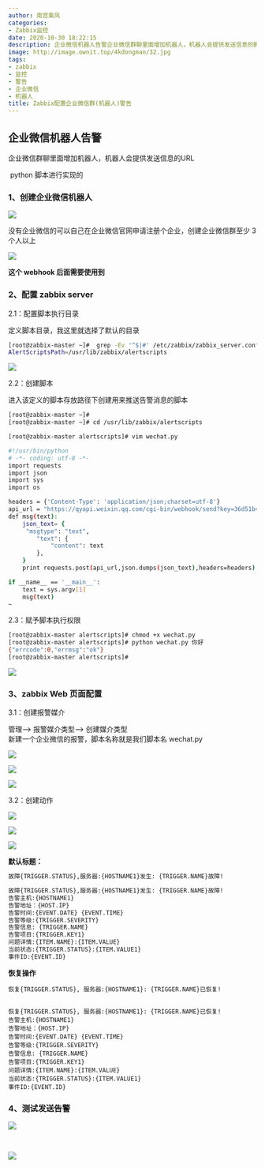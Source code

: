 ```yaml
---
author: 南宫乘风
categories:
- Zabbix监控
date: 2020-10-30 18:22:15
description: 企业微信机器人告警企业微信群聊里面增加机器人，机器人会提供发送信息的脚本进行实现的、创建企业微信机器人没有企业微信的可以自己在企业微信官网申请注册个企业，创建企业微信群至少个人以上这个后面需要使用到、。。。。。。。
image: http://image.ownit.top/4kdongman/32.jpg
tags:
- zabbix
- 监控
- 警告
- 企业微信
- 机器人
title: Zabbix配置企业微信群(机器人)警告
---
```


<!--more-->

## 企业微信机器人告警

企业微信群聊里面增加机器人，机器人会提供发送信息的URL

 python 脚本进行实现的

### 1、创建企业微信机器人

![](http://image.ownit.top/csdn/20201030181237742.png)

没有企业微信的可以自己在企业微信官网申请注册个企业，创建企业微信群至少 3 个人以上

![](http://image.ownit.top/csdn/20201030181333913.png)

**这个 webhook 后面需要使用到**

### 2、配置 zabbix server

2.1：配置脚本执行目录

定义脚本目录，我这里就选择了默认的目录

```bash
[root@zabbix-master ~]#  grep -Ev '^$|#' /etc/zabbix/zabbix_server.conf | grep ^A
AlertScriptsPath=/usr/lib/zabbix/alertscripts
```

![](http://image.ownit.top/csdn/20201030181408876.png)

2.2：创建脚本

进入该定义的脚本存放路径下创建用来推送告警消息的脚本

```bash
[root@zabbix-master ~]# 
[root@zabbix-master ~]# cd /usr/lib/zabbix/alertscripts

[root@zabbix-master alertscripts]# vim wechat.py 

#!/usr/bin/python
# -*- coding: utf-8 -*-
import requests
import json
import sys
import os

headers = {'Content-Type': 'application/json;charset=utf-8'}
api_url = "https://qyapi.weixin.qq.com/cgi-bin/webhook/send?key=36d51b45-162f6c9d13909" #这就是先前的webhook地址
def msg(text):
    json_text= {
     "msgtype": "text",
        "text": {
            "content": text
        },
    }
    print requests.post(api_url,json.dumps(json_text),headers=headers).content

if __name__ == '__main__':
    text = sys.argv[1]
    msg(text)
~            
```

2.3：赋予脚本执行权限

```bash
[root@zabbix-master alertscripts]# chmod +x wechat.py
[root@zabbix-master alertscripts]# python wechat.py 你好
{"errcode":0,"errmsg":"ok"}
[root@zabbix-master alertscripts]# 
```

![](http://image.ownit.top/csdn/20201030181751655.png)

### 3、zabbix Web 页面配置

3.1：创建报警媒介

管理--> 报警媒介类型--> 创建媒介类型  
新建一个企业微信的报警，脚本名称就是我们脚本名 wechat.py

![](http://image.ownit.top/csdn/20201030181818737.png)

![](http://image.ownit.top/csdn/20201030181827294.png)

![](http://image.ownit.top/csdn/20201030181834972.png)

3.2：创建动作

![](http://image.ownit.top/csdn/20201030181905798.png)

![](http://image.ownit.top/csdn/2020103018191314.png)

![](http://image.ownit.top/csdn/2020103018192468.png)

**默认标题：**

```bash
故障{TRIGGER.STATUS},服务器:{HOSTNAME1}发生: {TRIGGER.NAME}故障!

故障{TRIGGER.STATUS},服务器:{HOSTNAME1}发生: {TRIGGER.NAME}故障!
告警主机:{HOSTNAME1}
告警地址：{HOST.IP}
告警时间:{EVENT.DATE} {EVENT.TIME}
告警等级:{TRIGGER.SEVERITY}
告警信息: {TRIGGER.NAME}
告警项目:{TRIGGER.KEY1}
问题详情:{ITEM.NAME}:{ITEM.VALUE}
当前状态:{TRIGGER.STATUS}:{ITEM.VALUE1}
事件ID:{EVENT.ID}
```

**恢复操作**

```
恢复{TRIGGER.STATUS}, 服务器:{HOSTNAME1}: {TRIGGER.NAME}已恢复!


恢复{TRIGGER.STATUS}, 服务器:{HOSTNAME1}: {TRIGGER.NAME}已恢复!
告警主机:{HOSTNAME1}
告警地址：{HOST.IP}
告警时间:{EVENT.DATE} {EVENT.TIME}
告警等级:{TRIGGER.SEVERITY}
告警信息: {TRIGGER.NAME}
告警项目:{TRIGGER.KEY1}
问题详情:{ITEM.NAME}:{ITEM.VALUE}
当前状态:{TRIGGER.STATUS}:{ITEM.VALUE1}
事件ID:{EVENT.ID}
```

### 4、测试发送告警

![](http://image.ownit.top/csdn/2020103018211323.png)

 

![](http://image.ownit.top/csdn/20201030182132120.png)